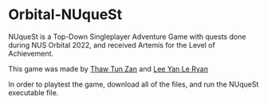 # Orbital-NUqueSt

NUqueSt is a Top-Down Singleplayer Adventure Game with quests done during NUS Orbital 2022, and received Artemis for the Level of Achievement.

This game was made by [Thaw Tun Zan](https://github.com/ThawTunZan) and [Lee Yan Le Ryan](https://github.com/LeeyanleRyan)

In order to playtest the game, download all of the files, and run the NUqueSt executable file.
